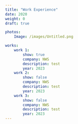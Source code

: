 ```yaml
---
title: "Work Experience"
date: 2020
weight: 0
draft: true

photos:
    Image: /images/Untitled.png

works:
    work 1:
        show: true
        company: NWS
        description: test
        year: 2023
    work 2:
        show: false
        company: NWS
        description: test
        year: 2023
    work 3:
        show: false
        company: NWS
        description: test
        year: 2023
---
```


